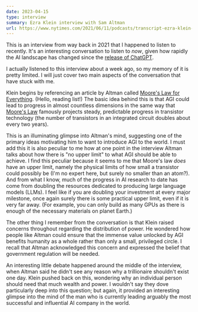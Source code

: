 ```yaml
---
date: 2023-04-15
type: interview
summary: Ezra Klein interview with Sam Altman
url: https://www.nytimes.com/2021/06/11/podcasts/transcript-ezra-klein-interviews-sam-altman.html
---
```


This is an interview from way back in 2021 that I happened to listen to
recently. It's an interesting conversation to listen to _now_, given how rapidly
the AI landscape has changed since the [release of ChatGPT][1].

I actually listened to this interview about a week ago, so my memory of it is
pretty limited. I will just cover two main aspects of the conversation that have
stuck with me.

Klein begins by referencing an article by Altman called [Moore's Law for
Everything][2]. (Hello, reading list!) The basic idea behind this is that AGI
could lead to progress in almost countless dimensions in the same way that
[Moore's Law][3] famously projects steady, predictable progress in transistor
technology (the number of transistors in an integrated circuit doubles about
every two years).

This is an illuminating glimpse into Altman's mind, suggesting one of the
primary ideas motivating him to want to introduce AGI to the world. I must add
this it is also peculiar to me how at one point in the interview Altman talks
about how there is "no upper limit" to what AGI should be able to achieve. I
find this peculiar because it seems to me that Moore's law _does_ have an upper
limit, namely the physical limits of how small a transistor could possibly be
(I'm no expert here, but surely no smaller than an atom?). And from what I know,
much of the progress in AI research to date has come from doubling the resources
dedicated to producing large language models (LLMs). I feel like if you are
doubling your investment at every major milestone, once again surely there is
some practical upper limit, even if it is very far away. (For example, you can
only build as many GPUs as there is enough of the necessary materials on planet
Earth.)

The other thing I remember from the conversation is that Klein raised concerns
throughout regarding the distribution of power. He wondered how people like
Altman could ensure that the immense value unlocked by AGI benefits humanity as
a whole rather than only a small, privileged circle. I recall that Altman
acknowledged this concern and expressed the belief that government regulation
will be needed.

An interesting little debate happened around the middle of the interview, when
Altman said he didn't see any reason why a trillionaire shouldn't exist one day.
Klein pushed back on this, wondering why an individual person should need that
much wealth and power. I wouldn't say they dove particularly deep into this
question; but again, it provided an interesting glimpse into the mind of the man
who is currently leading arguably the most successful and influential AI company
in the world.

[1]: https://openai.com/blog/chatgpt
[2]: https://moores.samaltman.com/
[3]: https://en.wikipedia.org/wiki/Moore%27s_law
